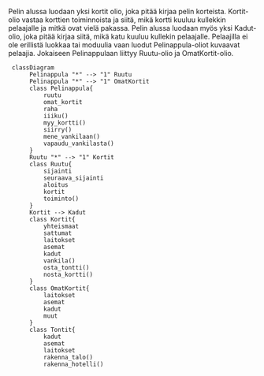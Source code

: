 Pelin alussa luodaan yksi kortit olio, joka pitää kirjaa pelin korteista. Kortit-olio vastaa korttien toiminnoista ja siitä,
mikä kortti kuuluu kullekkin pelaajalle ja mitkä ovat vielä pakassa. Pelin alussa luodaan myös yksi Kadut-olio, joka pitää
kirjaa siitä, mikä katu kuuluu kullekin pelaajalle.
Pelaajilla ei ole erillistä luokkaa tai moduulia vaan luodut Pelinappula-oliot kuvaavat pelaajia.
Jokaiseen Pelinappulaan liittyy Ruutu-olio ja OmatKortit-olio.

```mermaid
 classDiagram
      Pelinappula "*" --> "1" Ruutu
      Pelinappula "*" --> "1" OmatKortit
      class Pelinappula{
          ruutu
          omat_kortit
          raha
          iiiku()
          myy_kortti()
          siirry()
          mene_vankilaan()
          vapaudu_vankilasta()
      }
      Ruutu "*" --> "1" Kortit
      class Ruutu{
          sijainti
          seuraava_sijainti
          aloitus
          kortit
          toiminto()
      }
      Kortit --> Kadut
      class Kortit{
          yhteismaat
          sattumat
          laitokset
          asemat
          kadut
          vankila()
          osta_tontti()
          nosta_kortti()
      }
      class OmatKortit{
          laitokset
          asemat
          kadut
          muut
      }
      class Tontit{
          kadut
          asemat
          laitokset
          rakenna_talo()
          rakenna_hotelli()
```

